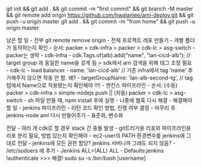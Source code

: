git init && git add . && git commit -m "first commit" && git branch -M master && git remote add origin https://github.com/hwalanlee/ami-deploy.git && git push -u origin master
git add . && git commit -m "from home" && git push -u origin master


남은 할 일
    - 전부 git remote remove origin
    - 전체 프로젝트 레포 만들기
    - 개별 폴더가 동작하는지 확인
        - 순서: packer > cdk-infra > packer > cdk-lc > asg-switch
        - packer는 생략
        - cdk-infra
            - cdk.Tags.of(alb).add("name", "lan-cicd-alb");   // target group 과 동일한 name을 갖게 됨 > sdk에서 arn 검색을 위해 태그 조정 필요
        - cdk-lc
            - load balancer - name: 'lan-cicd-alb'  // 기존 infra에서 tag 'name' 추가해주지 않으면 작동 안 함. 왜?
            - targetGroupName: 'lan-alb-second-tg',   // tag 텝에서 Name으로 적용됐는지 확인해야 !!!!
    - 젠킨스 파이프라인
        - 순서: (수동) packer > cdk-infra > simple-nodejs push || (자동) packer > cdk-lc > asg-switch
        - sh 파일 만들 때, npm install 후에 실행
        - 나중에 웹훅 다시 해결
        - 해결해야 할 일
            - jenkins 파이프라인
                - 리턴 코드 확인 방법, 진행 여부 결정
    - 마무리 후 jenkins-node ami 다시 만들어주기
    - 표준화, 변수화



전달 
    - 여러 개 cdk로 할 경우 stack 간 충돌 발생
    - git트리거용 리포와 파이프라인용 리포 분리 필요, 방법 있는지 확인해야
    - ec2-user의 PATH 환경변수를 jenkins에 그대로 전달
    - jenkins에 모든 권한 할당? jenkins 서버니까 그래도 되지 않음?
        - /etc/sudoers 에 추가
            - Jenkins ALL=(ALL) ALL
            - Defaults:jenkins !authenticate
        >>> 해결! sudo su -s /bin/bash [username]
